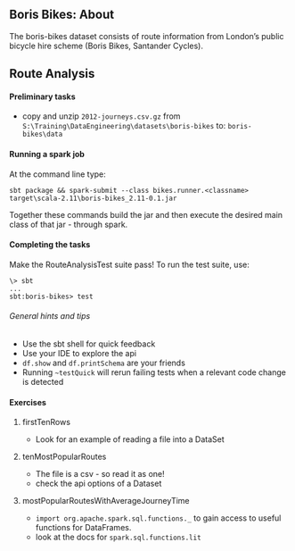 Boris Bikes: About
------------

The boris-bikes dataset consists of route information from
London’s public bicycle hire scheme (Boris Bikes, Santander Cycles).

Route Analysis
--------------

#### Preliminary tasks
- copy and unzip `2012-journeys.csv.gz` from
`S:\Training\DataEngineering\datasets\boris-bikes` to: `boris-bikes\data`


#### Running a spark job
At the command line type:

    sbt package && spark-submit --class bikes.runner.<classname> target\scala-2.11\boris-bikes_2.11-0.1.jar

Together these commands build the jar and then execute the desired main
 class of that jar - through spark.

#### Completing the tasks

Make the RouteAnalysisTest suite pass!
To run the test suite, use:

```
\> sbt
...
sbt:boris-bikes> test
```

###### General hints and tips

- Use the sbt shell for quick feedback
- Use your IDE to explore the api
- `df.show` and `df.printSchema` are your friends
- Running `~testQuick` will rerun failing tests when a relevant code change
 is detected


#### Exercises


1. firstTenRows
    - Look for an example of reading a file into a DataSet

2. tenMostPopularRoutes
    - The file is a csv - so read it as one!
    - check the api options of a Dataset

3. mostPopularRoutesWithAverageJourneyTime
    - `import org.apache.spark.sql.functions._` to gain access to useful
    functions for DataFrames.
    - look at the docs for `spark.sql.functions.lit`
